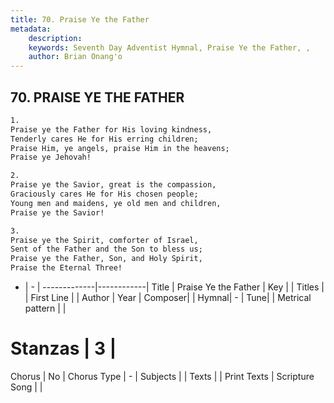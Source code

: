 ```yaml
---
title: 70. Praise Ye the Father
metadata:
    description: 
    keywords: Seventh Day Adventist Hymnal, Praise Ye the Father, , 
    author: Brian Onang'o
---
```



## 70. PRAISE YE THE FATHER

```txt
1.
Praise ye the Father for His loving kindness,
Tenderly cares He for His erring children;
Praise Him, ye angels, praise Him in the heavens;
Praise ye Jehovah!

2.
Praise ye the Savior, great is the compassion,
Graciously cares He for His chosen people;
Young men and maidens, ye old men and children,
Praise ye the Savior!

3.
Praise ye the Spirit, comforter of Israel,
Sent of the Father and the Son to bless us;
Praise ye the Father, Son, and Holy Spirit,
Praise the Eternal Three!
```

- |   -  |
-------------|------------|
Title | Praise Ye the Father |
Key |  |
Titles |  |
First Line |  |
Author | 
Year | 
Composer|  |
Hymnal|  - |
Tune|  |
Metrical pattern | |
# Stanzas | 3 |
Chorus | No |
Chorus Type | - |
Subjects |  |
Texts |  |
Print Texts | 
Scripture Song |  |
  
